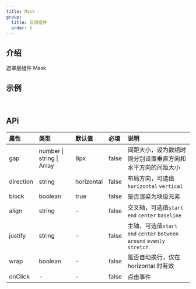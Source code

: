 ```yaml
---
title: Mask
group:
  title: 反馈组件
  order: 5
---
```


## 介绍

遮罩层组件 Mask
​

## 示例

<!-- 可以通过code加载示例代码，dumi会帮我们做解析 -->

<code src="./demo/base.tsx"></code>

​

## APi

<!-- 会生成api表格 -->

| 属性      | 类型                              | 默认值     | 必填  | 说明                                                                     |
| :-------- | :-------------------------------- | :--------- | :---- | :----------------------------------------------------------------------- |
| gap       | number &#124; string &#124; Array | 8px        | false | 间距大小，设为数组时则分别设置垂直方向和水平方向的间距大小               |
| direction | string                            | horizontal | false | 布局方向，可选值`horizontal` `vertical`                                  |
| block     | boolean                           | true       | false | 是否渲染为块级元素                                                       |
| align     | string                            | -          | false | 交叉轴，可选值`start` `end` `center` `baseline`                          |
| justify   | string                            | -          | false | 主轴，可选值`start` `end` `center` `between` `around` `evenly` `stretch` |
| wrap      | boolean                           | -          | false | 是否自动换行，仅在 horizontal 时有效                                     |
| onClick   | -                                 | -          | false | 点击事件                                                                 |
